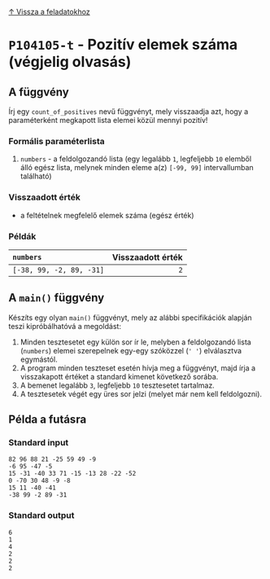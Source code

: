 
[↑ Vissza a feladatokhoz](./README.md)

# `P104105-t` - Pozitív elemek száma (végjelig olvasás)

## A függvény

Írj egy `count_of_positives` nevű függvényt, mely visszaadja azt, hogy a paraméterként megkapott lista elemei közül mennyi pozitív!

### Formális paraméterlista

1. `numbers` - a feldolgozandó lista (egy legalább `1`, legfeljebb `10` elemből álló egész lista, melynek minden eleme a(z) `[-99, 99]` intervallumban található)

### Visszaadott érték

* a feltételnek megfelelő elemek száma (egész érték)

### Példák

| `numbers` | Visszaadott érték | 
| :--- | --: | 
| `[-38, 99, -2, 89, -31]` | `2` | 

## A `main()` függvény

Készíts egy olyan `main()` függvényt, mely az alábbi specifikációk alapján teszi kipróbálhatóvá a megoldást:

1. Minden tesztesetet egy külön sor ír le, melyben a feldolgozandó lista (`numbers`) elemei szerepelnek egy-egy szóközzel (`' '`) elválasztva egymástól.
1. A program minden teszteset esetén hívja meg a függvényt, majd írja a visszakapott értéket a standard kimenet következő sorába.
1. A bemenet legalább `3`, legfeljebb `10` tesztesetet tartalmaz.
1. A tesztesetek végét egy üres sor jelzi (melyet már nem kell feldolgozni).

## Példa a futásra

### Standard input

```
82 96 88 21 -25 59 49 -9
-6 95 -47 -5
15 -31 -40 33 71 -15 -13 28 -22 -52
0 -70 30 48 -9 -8
15 11 -40 -41
-38 99 -2 89 -31

```

### Standard output

```
6
1
4
2
2
2
```
